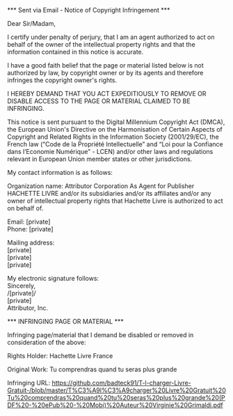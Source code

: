 *** Sent via Email - Notice of Copyright Infringement ***

Dear Sir/Madam,

I certify under penalty of perjury, that I am an agent authorized to act on behalf of the owner of the intellectual property rights and that the information contained in this notice is accurate.

I have a good faith belief that the page or material listed below is not authorized by law, by copyright owner or by its agents and therefore infringes the copyright owner's rights.

I HEREBY DEMAND THAT YOU ACT EXPEDITIOUSLY TO REMOVE OR DISABLE ACCESS TO THE PAGE OR MATERIAL CLAIMED TO BE INFRINGING.

This notice is sent pursuant to the Digital Millennium Copyright Act (DMCA), the European Union's Directive on the Harmonisation of Certain Aspects of Copyright and Related Rights in the Information Society (2001/29/EC), the French law (“Code de la Propriété Intellectuelle” and “Loi pour la Confiance dans l’Economie Numérique” - LCEN) and/or other laws and regulations relevant in European Union member states or other jurisdictions.

My contact information is as follows:

Organization name: Attributor Corporation As Agent for Publisher HACHETTE LIVRE and/or its subsidiaries and/or its affiliates and/or any owner of intellectual property rights that Hachette Livre is authorized to act on behalf of.

Email: [private]  
Phone: [private]

Mailing address:  
[private]  
[private]  
[private]

My electronic signature follows:  
Sincerely,  
/[private]/  
[private]  
Attributor, Inc.

*** INFRINGING PAGE OR MATERIAL ***

Infringing page/material that I demand be disabled or removed in consideration of the above:

Rights Holder: Hachette Livre France

Original Work: Tu comprendras quand tu seras plus grande

Infringing URL: https://github.com/badteck91/T-l-charger-Livre-Gratuit-/blob/master/T%C3%A9l%C3%A9charger%20Livre%20Gratuit%20Tu%20comprendras%20quand%20tu%20seras%20plus%20grande%20(PDF%20-%20ePub%20-%20Mobi)%20Auteur%20Virginie%20Grimaldi.pdf
